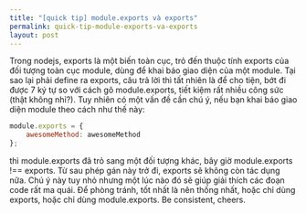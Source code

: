 ```yaml
---
title: "[quick tip] module.exports và exports"
permalink: quick-tip-module-exports-va-exports
layout: post
---
```


Trong nodejs, exports là một biến toàn cục, trỏ đến thuộc tính exports của đối tượng toàn cục module, dùng để khai báo giao diện của một module.
Tại sao lại phải define ra exports, câu trả lời thì tất nhiên là để cho tiện, bớt đi được 7 ký tự so với cách gõ module.exports, tiết kiệm rất nhiều công sức (thật không nhỉ?). Tuy nhiên có một vấn đề cần chú ý, nếu bạn khai báo giao diện module theo cách như thế này:

```js
module.exports = {
    awesomeMethod: awesomeMethod
};
```

thì module.exports đã trỏ sang một đối tượng khác, bây giờ module.exports !== exports. Từ sau phép gán này trở đi, exports sẽ không còn tác dụng nữa. Chú ý này tuy nhỏ nhưng một lúc nào đó sẽ giúp giải thích các đoạn code rất ma quái.
Để phòng tránh, tốt nhất là nên thống nhất, hoặc chỉ dùng exports, hoặc chỉ dùng module.exports.
Be consistent, cheers.
